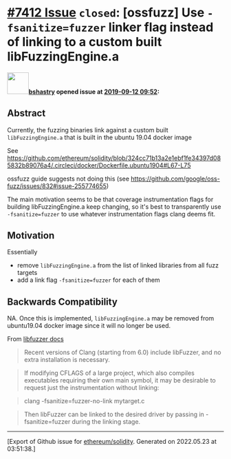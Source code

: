 # [\#7412 Issue](https://github.com/ethereum/solidity/issues/7412) `closed`: [ossfuzz] Use `-fsanitize=fuzzer` linker flag instead of linking to a custom built libFuzzingEngine.a

#### <img src="https://avatars.githubusercontent.com/u/2388185?v=4" width="50">[bshastry](https://github.com/bshastry) opened issue at [2019-09-12 09:52](https://github.com/ethereum/solidity/issues/7412):

## Abstract

Currently, the fuzzing binaries link against a custom built `libFuzzingEngine.a` that is built in the ubuntu 19.04 docker image

See https://github.com/ethereum/solidity/blob/324cc71b13a2e1ebf1fe34397d085832b89076a4/.circleci/docker/Dockerfile.ubuntu1904#L67-L75

ossfuzz guide suggests not doing this (see https://github.com/google/oss-fuzz/issues/832#issue-255774655)

The main motivation seems to be that coverage instrumentation flags for building libFuzzingEngine.a keep changing, so it's best to transparently use `-fsanitize=fuzzer` to use whatever instrumentation flags clang deems fit.

## Motivation

Essentially
  - remove `libFuzzingEngine.a` from the list of linked libraries from all fuzz targets
  - add a link flag `-fsanitize=fuzzer` for each of them


## Backwards Compatibility

NA. Once this is implemented, `libFuzzingEngine.a` may be removed from ubuntu19.04 docker image since it will no longer be used.

From [libfuzzer docs](https://llvm.org/docs/LibFuzzer.html)

> Recent versions of Clang (starting from 6.0) include libFuzzer, and no extra installation is necessary.

> If modifying CFLAGS of a large project, which also compiles executables requiring their own main symbol, it may be desirable to request just the instrumentation without linking:

> clang -fsanitize=fuzzer-no-link mytarget.c

> Then libFuzzer can be linked to the desired driver by passing in -fsanitize=fuzzer during the linking stage.




-------------------------------------------------------------------------------



[Export of Github issue for [ethereum/solidity](https://github.com/ethereum/solidity). Generated on 2022.05.23 at 03:51:38.]
